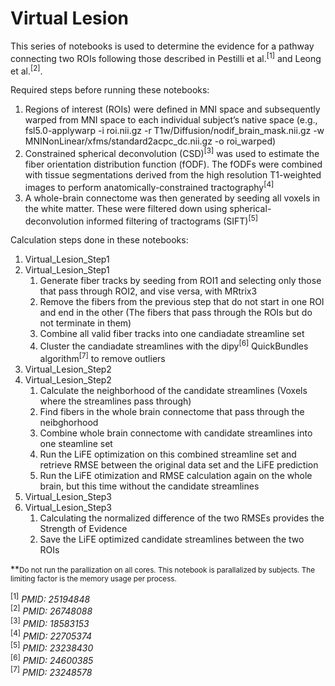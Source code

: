 # Virtual Lesion
This series of notebooks is used to determine the evidence for a pathway connecting two ROIs following those described in Pestilli et al.<sup>[1]</sup> and Leong et al.<sup>[2]</sup>.

Required steps before running these notebooks:

<ol>
    <li>Regions of interest (ROIs) were defined in MNI space and subsequently warped from MNI space to each individual subject’s native space (e.g., fsl5.0-applywarp -i roi.nii.gz  -r T1w/Diffusion/nodif_brain_mask.nii.gz -w MNINonLinear/xfms/standard2acpc_dc.nii.gz -o roi_warped)</li>
    <li>Constrained spherical deconvolution (CSD)<sup>[3]</sup> was used to estimate the fiber orientation distribution function (fODF). The fODFs were combined with tissue segmentations derived from the high resolution T1-weighted images to perform anatomically-constrained tractography<sup>[4]</sup></li>
    <li>A whole-brain connectome was then generated by seeding all voxels in the white matter. These were filtered down using spherical-deconvolution informed filtering of tractograms (SIFT)<sup>[5]</sup> </li>
</ol>

Calculation steps done in these notebooks:

<ol>
    <li>Virtual_Lesion_Step1</li>
    <li>Virtual_Lesion_Step1
        <ol>
            <li>Generate fiber tracks by seeding from ROI1 and selecting only those that pass through ROI2, and vise versa, with MRtrix3</li>
            <li>Remove the fibers from the previous step that do not start in one ROI and end in the other (The fibers that pass through the ROIs but do not terminate in them)</li>
            <li>Combine all valid fiber tracks into one candiadate streamline set</li>
            <li>Cluster the candiadate streamlines with the dipy<sup>[6]</sup> QuickBundles algorithm<sup>[7]</sup> to remove outliers</li>
        </ol>
    </li>
    <li>Virtual_Lesion_Step2</li>
    <li>Virtual_Lesion_Step2
        <ol>
            <li>Calculate the neighborhood of the candidate streamlines (Voxels where the streamlines pass through)</li>
            <li>Find fibers in the whole brain connectome that pass through the neibghorhood</li>
            <li>Combine whole brain connectome with candidate streamlines into one steamline set</li>
            <li>Run the LiFE optimization on this combined streamline set and retrieve RMSE between the original data set and the LiFE prediction</li>
            <li>Run the LiFE otimization and RMSE calculation again on the whole brain, but this time without the candidate streamlines</li>
        </ol>
    </li>
    <li>Virtual_Lesion_Step3</li>
    <li>Virtual_Lesion_Step3
        <ol>
            <li>Calculating the normalized difference of the two RMSEs provides the Strength of Evidence</li>
            <li>Save the LiFE optimized candidate streamlines between the two ROIs</li>
        </ol>
    </li>
</ol>

**<small>Do not run the parallization on all cores. This notebook is parallalized by subjects. The limiting factor is the memory usage per process.</small>

<sup>[1]</sup> <i>PMID: 25194848</i> <br/>
<sup>[2]</sup> <i>PMID: 26748088</i> <br/>
<sup>[3]</sup> <i>PMID: 18583153</i> <br/>
<sup>[4]</sup> <i>PMID: 22705374</i> <br/>
<sup>[5]</sup> <i>PMID: 23238430</i> <br/>
<sup>[6]</sup> <i>PMID: 24600385</i> <br/>
<sup>[7]</sup> <i>PMID: 23248578</i> <br/>
